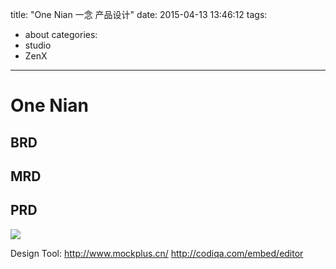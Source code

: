 title: "One Nian 一念 产品设计"
date: 2015-04-13 13:46:12
tags:
- about
categories:
- studio
- ZenX

---

# One Nian

## BRD


## MRD

## PRD
![](http://ag-qiniu.u.qiniudn.com/zenx_one-nian-prd.png)

Design Tool:
http://www.mockplus.cn/
http://codiqa.com/embed/editor

